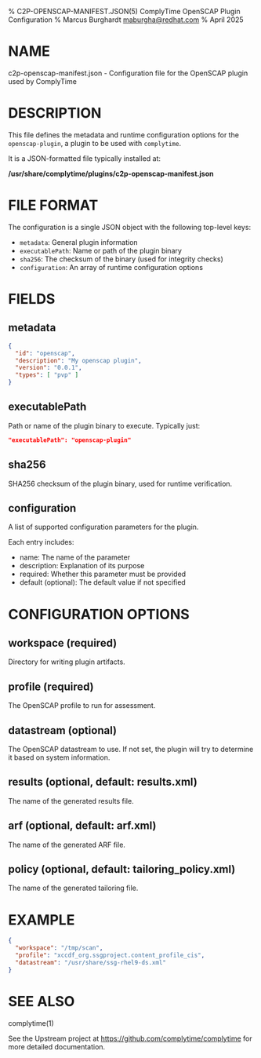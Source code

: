 % C2P-OPENSCAP-MANIFEST.JSON(5) ComplyTime OpenSCAP Plugin Configuration
% Marcus Burghardt <maburgha@redhat.com>
% April 2025

# NAME

c2p-openscap-manifest.json - Configuration file for the OpenSCAP plugin used by ComplyTime

# DESCRIPTION

This file defines the metadata and runtime configuration options for the `openscap-plugin`, a plugin to be used with `complytime`.

It is a JSON-formatted file typically installed at:

**/usr/share/complytime/plugins/c2p-openscap-manifest.json**

# FILE FORMAT

The configuration is a single JSON object with the following top-level keys:

- `metadata`: General plugin information
- `executablePath`: Name or path of the plugin binary
- `sha256`: The checksum of the binary (used for integrity checks)
- `configuration`: An array of runtime configuration options

# FIELDS

## metadata

```json
{
  "id": "openscap",
  "description": "My openscap plugin",
  "version": "0.0.1",
  "types": [ "pvp" ]
}
```

## executablePath

Path or name of the plugin binary to execute. Typically just:

```json
"executablePath": "openscap-plugin"
```

## sha256
SHA256 checksum of the plugin binary, used for runtime verification.

## configuration
A list of supported configuration parameters for the plugin.

Each entry includes:

- name: The name of the parameter
- description: Explanation of its purpose
- required: Whether this parameter must be provided
- default (optional): The default value if not specified

# CONFIGURATION OPTIONS
## workspace (required)
Directory for writing plugin artifacts.

## profile (required)
The OpenSCAP profile to run for assessment.

## datastream (optional)
The OpenSCAP datastream to use. If not set, the plugin will try to determine it based on system information.

## results (optional, default: results.xml)
The name of the generated results file.

## arf (optional, default: arf.xml)
The name of the generated ARF file.

## policy (optional, default: tailoring_policy.xml)
The name of the generated tailoring file.

# EXAMPLE
```json
{
  "workspace": "/tmp/scan",
  "profile": "xccdf_org.ssgproject.content_profile_cis",
  "datastream": "/usr/share/ssg-rhel9-ds.xml"
}
```

# SEE ALSO
complytime(1)

See the Upstream project at https://github.com/complytime/complytime for more detailed documentation.
